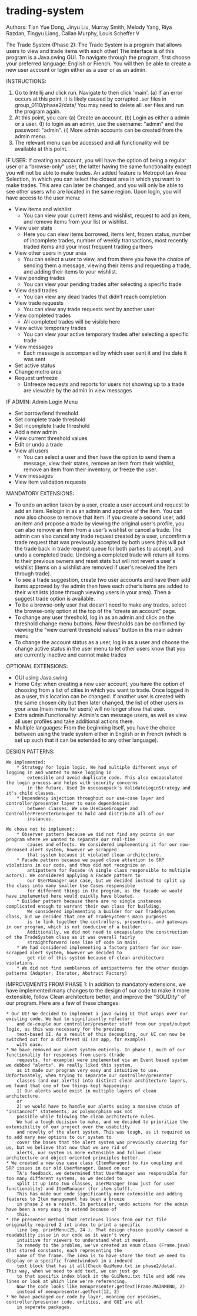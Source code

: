 # trading-system

Authors: Tian Yue Dong, Jinyu Liu, Murray Smith, Melody Yang, Riya Razdan, Tingyu Liang, Callan Murphy, Louis Scheffer V


The Trade System (Phase 2):
The Trade System is a program that allows users to view and trade items with each other!
The interface is of this program is a Java.swing GUI. To navigate through the program, first choose your preferred
language: English or French. You will then be able to create a new user account or login either as a user or as an admin.


INSTRUCTIONS:
1. Go to Intellij and click run. Navigate to then click 'main'.
        (a) If an error occurs at this point, it is likely caused by corrupted .ser files in group_0110/phase2/data/
            You may need to delete all .ser files and run the program again.
2. At this point, you can:
          (a) Create an account.
        (b) Login as either a admin or a user.
                (I) to login as an admin, use the username: "admin" and the password: "admin".
                        (i) More admin accounts can be created from the admin menu.
3. The relevant menu can be accessed and all functionality will be available at this point.



IF USER:
    If creating an account, you will have the option of being a regular user or a “browse-only” user, the
        latter having the same functionality except you will not be able to make trades.
An added feature is Metropolitan Area Selection, in which you can select the closest area in which you want
    to make trades. This area can later be changed, and you will only be able to see other users who are located
        in the same region.
    Upon login, you will have access to the user menu:
*  View items and wishlist
   * You can view your current items and wishlist, request to add an item, and remove items from your list or wishlist.
*  View user stats
   * Here you can view items borrowed, items lent, frozen status, number of incomplete trades, number of weekly
        transactions, most recently traded items and your most frequent trading partners
*  View other users in your area
   * You can select a user to view, and from there you have the choice of sending them a message, viewing their
        items and requesting a trade, and adding their items to your wishlist.
* View pending trades
   * You can view your pending trades after selecting a specific trade
* View dead trades
   * You can view any dead trades that didn’t reach completion
* View trade requests
   * You can view any trade requests sent by another user
* View completed trades
   * All completed trades will be visible here
* View active temporary trades
   * You can view your active temporary trades after selecting a specific trade
* View messages
   * Each message is accompanied by which user sent it and the date it was sent
* Set active status
* Change metro area
* Request unfreeze
    * Unfreeze requests and reports for users not showing up to a trade are viewable by the admin in view messages


IF ADMIN:
     Admin Login Menu
* Set borrow/lend threshold
* Set complete trade threshold
* Set incomplete trade threshold
* Add a new admin
* View current threshold values
* Edit or undo a trade
* View all users
   * You can select a user and then have the option to send them a message, view their states, remove an item from their
        wishlist, remove an item from their inventory, or freeze the user.
* View messages
* View item validation requests


MANDATORY EXTENSIONS:

* To undo an action taken by a user, create a user account and request to add an item. Relogin in as an admin and
    approve of the item. You can now also choose to remove that item. If you create a second user, add an item and propose
    a trade by viewing the original user's profile, you can also remove an item from a user’s wishlist or cancel a trade.
    The admin can also cancel any trade request created by a user, uncomfirm a trade request that was previously accepted
    by both users (this will put the trade back in trade request queue for both parties to accept), and undo a completed
    trade. Undoing a completed trade will return all items to their previous owners and reset stats but will not revert a
    user's wishlist (items on a wishlist are removed if user's received the item through trade).
* To see a trade suggestion, create two user accounts and have them add items approved by the admin then have each
    other’s items are added to their wishlists (done through viewing users in your area). Then a suggest trade option is
    available.
* To be a browse-only user that doesn’t need to make any trades, select the browse-only option at the top of the
    “create an account” page.
* To change any user threshold, log in as an admin and click on the threshold change menu buttons.
    New thresholds can be confirmed by viewing the “view current threshold values” button in the main admin menu
* To change the account status as a user, log in as a user and choose the change active status in the user menu to
    let other users know that you are currently inactive and cannot make trades


OPTIONAL EXTENSIONS:
* GUI using Java.swing
* Home City: when creating a new user account, you have the option of choosing from a list of cities in which
    you want to trade. Once logged in as a user, this location can be changed. If another user is created with the
    same chosen city but then later changed, the list of other users in your area (main menu for users) will no
    longer show that user.
* Extra admin Functionality: Admin's can message users, as well as view all user profiles and take additional actions
there.
* Multiple languages: From the beginning itself, you have the choice between using the trade system either
    in English or in French (which is set up such that it can be extended to any other language).


DESIGN PATTERNS:

    We implemented:
        * Strategy for login logic. We had multiple different ways of logging in and wanted to make logging in
            extensible and avoid duplicate code. This also encapsulated the login process and helps with security concerns
            in the future. Used In usecasepack's ValidateLoginStrategy and it's child classes.
        * Dependency injection throughout our use-case layer and controller/presenter layer to ease dependencies
            between classes. We use UseCaseGrouper and ControllerPresenterGrouper to hold and distribute all of our
            instances.

    We chose not to implement:
        * Observer pattern because we did not find any points in our program where we wanted to separate our real-time
            causes and effects. We considered implementing it for our now-deceased alert system, however we scrapped
            that system because it violated clean architecture.
        * Facade pattern because we payed close attention to SRP violations in our code, and thus did not recognize an
            antipattern for Facade (A single class responsible to multiple actors). We considered applying a Facade pattern to
            our UserManager use case, but we decided instead to split up the class into many smaller Use Cases responsible
            for different things in the program, as the facade we would have implemented here would quickly have bloated.
        * Builder pattern because there are no single instances complicated enough to warrant their own class for building.
            We considered implementing a builder for our TradeSystem class, but we decided that one of TradeSystem's main purposes
            is to link together the controllers, presenters, and gateways in our program, which is not conducive of a builder.
            Additionally, we did not need to encapsulate the construction of the TradeSystem class as it was overall fairly
            straightforward (one line of code in main).
        * We had considered implementing a factory pattern for our now-scrapped alert system, however we decided to
            get rid of this system because of clean architecture violations.
        * We did not find semblances of antipatterns for the other design patterns (Adapter, Iterator, Abstract Factory)

IMPROVEMENTS FROM PHASE 1:
In addition to mandatory extensions, we have implemented many changes to the design of our code to make it more extensible,
    follow Clean architecture better, and improve the "SOLIDity" of our program. Here are a few of these changes:

    * Our UI! We decided to implement a java swing UI that wraps over our existing code. We had to significantly refactor
        and de-couple our controller/presenter stuff from our input/output logic, as this was necessary for the previous
        text-based UI. As a result of this decoupling, our UI can now be switched out for a different UI (an app, for example)
        with ease.
    * We have removed our alert system entirely. In phase 1, much of our functionality for responses from users (trade
        requests, for example) were implemented via an Event based system we dubbed "alerts". We really liked this system,
        as it made our program very easy and intuitive to use. Unfortunately, when trying to separate our controller/presenter
        classes (and our alerts) into distinct clean architecture layers, we found that one of two things kept happening:
        1) Our alerts would exist in multiple layers of clean architecture.
        or
        2) we would have to handle our alerts using a massive chain of "instanceof" statements, as polymorphism was not
        possible while folowing the clean architecture rules.
        We had a tough decision to make, and we decided to prioritize the extensibility of our project over the usability
        and novelty of the alert system. This was tough, as it required us to add many new options to our system to
        cover the bases that the alert system was previously covering for us, but we believe that now that we are rid of
        alerts, our system is more extensible and follows clean architecture and object oriented principles better.
    * We created a new use case class (ItemManager) to fix coupling and SRP issues in our old UserManager. Based on our
        TA's feedback, we determined that UserManager was responsible for too many different systems, so we decided to
        split it up into two classes, UserManager (now just for user functionality) and ItemManager (for item stuff).
        This has made our code significantly more extensible and adding features to Item management has been a breeze
        in phase 2 as a result. In particular, undo actions for the admin have been a very easy to extend because of
        this.
    * The presenter method that retrieves lines from our txt file originally required 2 int index to print a specific
        line (eg. printMenu(25, 24 ). That design choice quickly caused a readability issue in our code as it wasn't very
        intuitive for viewers to understand what it meant.
        To remedy to the problem, we've created an enum class (Frame.java) that stored constants, each representing the
        name of the frame. The idea is to have store the text we need to display on a specific frame(window) in a indexed
        text block that has it all(Check GuiMenu.txt in phase2/data).  This way, when we need to add text, we can just go
        to that specifix index block in the GuiMenu.txt file and add new lines or look at which line we're referencing.
        Now the code looks like menupresenter.getText(Frame.MAINMENU, 2)
        instead of menupresenter.getText(12, 2)
    * We have packaged our code by layer, meaning our usecases, controller/presenter code, entities, and GUI are all
        in seperate packages.
